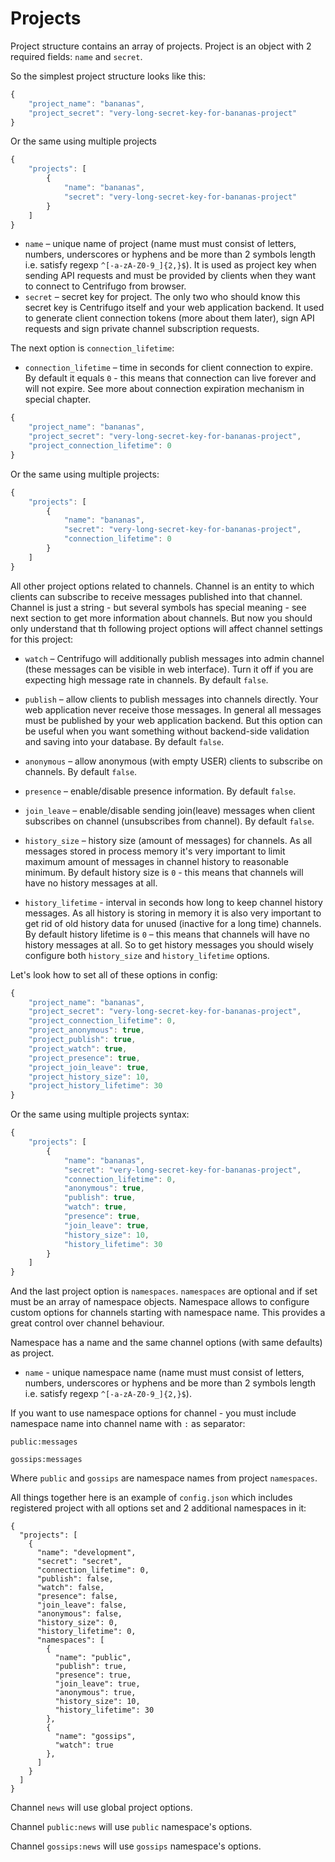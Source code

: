 # Projects

Project structure contains an array of projects. Project is an object with 2 required fields: `name` and `secret`.

So the simplest project structure looks like this:

```javascript
{
    "project_name": "bananas",
    "project_secret": "very-long-secret-key-for-bananas-project"
}
```

Or the same using multiple projects

```javascript
{
    "projects": [
        {
            "name": "bananas",
            "secret": "very-long-secret-key-for-bananas-project"
        }
    ]
}
```

* `name` – unique name of project (name must must consist of letters, numbers, underscores
    or hyphens and be more than 2 symbols length i.e. satisfy regexp `^[-a-zA-Z0-9_]{2,}$`).
    It is used as project key when sending API requests and must be provided by clients when
    they want to connect to Centrifugo from browser.
* `secret` – secret key for project. The only two who should know this secret key is
    Centrifugo itself and your web application backend. It used to generate client
    connection tokens (more about them later), sign API requests and sign private
    channel subscription requests.

The next option is `connection_lifetime`:

* `connection_lifetime` – time in seconds for client connection to expire. By default it
    equals `0` - this means that connection can live forever and will not expire.
    See more about connection expiration mechanism in special chapter.

```javascript
{
    "project_name": "bananas",
    "project_secret": "very-long-secret-key-for-bananas-project",
    "project_connection_lifetime": 0
}
```

Or the same using multiple projects:

```javascript
{
    "projects": [
        {
            "name": "bananas",
            "secret": "very-long-secret-key-for-bananas-project",
            "connection_lifetime": 0
        }
    ]
}
```

All other project options related to channels. Channel is an entity to which clients can subscribe to receive messages
published into that channel. Channel is just a string - but several symbols has special meaning - see next section to get
more information about channels. But now you should only understand that th following project options will affect channel
settings for this project:

* `watch` – Centrifugo will additionally publish messages into admin channel (these
    messages can be visible in web interface). Turn it off if you are expecting high
    message rate in channels. By default `false`.

* `publish` – allow clients to publish messages into channels directly. Your web application never
    receive those messages. In general all messages must be published by your web application backend.
    But this option can be useful when you want something without backend-side validation and saving
    into your database. By default `false`.

* `anonymous` – allow anonymous (with empty USER) clients to subscribe on channels. By default `false`.

* `presence` – enable/disable presence information. By default `false`.

* `join_leave` – enable/disable sending join(leave) messages when client subscribes on
    channel (unsubscribes from channel). By default `false`.

* `history_size` – history size (amount of messages) for channels. As all messages stored in process
    memory it's very important to limit maximum amount of messages in channel history to reasonable
    minimum. By default history size is `0` - this means that channels will have no history messages
    at all.

* `history_lifetime` - interval in seconds how long to keep channel history messages. As all
    history is storing in memory it is also very important to get rid of old history data
    for unused (inactive for a long time) channels. By default history lifetime is `0` – this
    means that channels will have no history messages at all. So to get history messages you
    should wisely configure both `history_size` and `history_lifetime` options.

Let's look how to set all of these options in config:

```javascript
{
    "project_name": "bananas",
    "project_secret": "very-long-secret-key-for-bananas-project",
    "project_connection_lifetime": 0,
    "project_anonymous": true,
    "project_publish": true,
    "project_watch": true,
    "project_presence": true,
    "project_join_leave": true,
    "project_history_size": 10,
    "project_history_lifetime": 30
}
```

Or the same using multiple projects syntax:

```javascript
{
    "projects": [
        {
            "name": "bananas",
            "secret": "very-long-secret-key-for-bananas-project",
            "connection_lifetime": 0,
            "anonymous": true,
            "publish": true,
            "watch": true,
            "presence": true,
            "join_leave": true,
            "history_size": 10,
            "history_lifetime": 30
        }
    ]
}
```

And the last project option is `namespaces`. `namespaces` are optional and if set must be an array
of namespace objects. Namespace allows to configure custom options for channels starting with
namespace name. This provides a great control over channel behaviour.

Namespace has a name and the same channel options (with same defaults) as project.

* `name` - unique namespace name (name must must consist of letters, numbers, underscores
    or hyphens and be more than 2 symbols length i.e. satisfy regexp `^[-a-zA-Z0-9_]{2,}$`).

If you want to use namespace options for channel - you must include namespace name into
channel name with `:` as separator:

`public:messages`

`gossips:messages`

Where `public` and `gossips` are namespace names from project `namespaces`.

All things together here is an example of `config.json` which includes registered
project with all options set and 2 additional namespaces in it:

```
{
  "projects": [
    {
      "name": "development",
      "secret": "secret",
      "connection_lifetime": 0,
      "publish": false,
      "watch": false,
      "presence": false,
      "join_leave": false,
      "anonymous": false,
      "history_size": 0,
      "history_lifetime": 0,
      "namespaces": [
        {
          "name": "public",
          "publish": true,
          "presence": true,
          "join_leave": true,
          "anonymous": true,
          "history_size": 10,
          "history_lifetime": 30
        },
        {
          "name": "gossips",
          "watch": true
        },
      ]
    }
  ]
}
```

Channel `news` will use global project options.

Channel `public:news` will use `public` namespace's options.

Channel `gossips:news` will use `gossips` namespace's options.